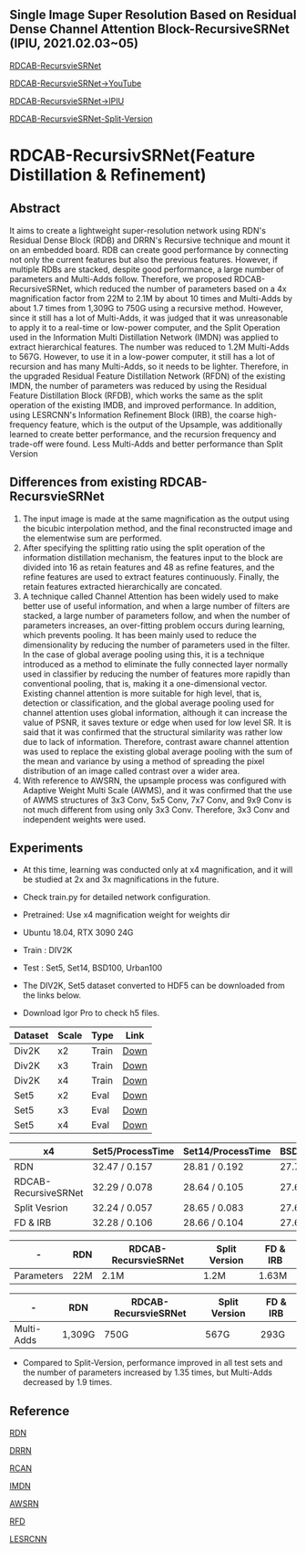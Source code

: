 ## Single Image Super Resolution Based on Residual Dense Channel Attention Block-RecursiveSRNet (IPIU, 2021.02.03~05) 

[RDCAB-RecursvieSRNet](https://github.com/HEEJOWOO/RDCAB-RecursiveSRNet-2021.02.IPIU-) 

[RDCAB-RecursvieSRNet→YouTube](https://www.youtube.com/watch?v=BW7Z-MUu7m4) 

[RDCAB-RecursvieSRNet→IPIU](http://www.ipiu.or.kr/2021/index.php)

[RDCAB-RecursvieSRNet-Split-Version](https://github.com/HEEJOWOO/RDCAB-RecursivSRNet-Split-Version-) 

# RDCAB-RecursivSRNet(Feature Distillation & Refinement)
## Abstract
It aims to create a lightweight super-resolution network using RDN's Residual Dense Block (RDB) and DRRN's Recursive technique and mount it on an embedded board. RDB can create good performance by connecting not only the current features but also the previous features. However, if multiple RDBs are stacked, despite good performance, a large number of parameters and Multi-Adds follow.
Therefore, we proposed RDCAB-RecursiveSRNet, which reduced the number of parameters based on a 4x magnification factor from 22M to 2.1M by about 10 times and Multi-Adds by about 1.7 times from 1,309G to 750G using a recursive method.
However, since it still has a lot of Multi-Adds, it was judged that it was unreasonable to apply it to a real-time or low-power computer, and the Split Operation used in the Information Multi Distillation Network (IMDN) was applied to extract hierarchical features. The number was reduced to 1.2M Multi-Adds to 567G.
However, to use it in a low-power computer, it still has a lot of recursion and has many Multi-Adds, so it needs to be lighter. Therefore, in the upgraded Residual Feature Distillation Network (RFDN) of the existing IMDN, the number of parameters was reduced by using the Residual Feature Distillation Block (RFDB), which works the same as the split operation of the existing IMDB, and improved performance.
In addition, using LESRCNN's Information Refinement Block (IRB), the coarse high-frequency feature, which is the output of the Upsample, was additionally learned to create better performance, and the recursion frequency and trade-off were found.
Less Multi-Adds and better performance than Split Version

## Differences from existing RDCAB-RecursvieSRNet
1) The input image is made at the same magnification as the output using the bicubic interpolation method, and the final reconstructed image and the elementwise sum are performed.
2) After specifying the splitting ratio using the split operation of the information distillation mechanism, the features input to the block are divided into 16 as retain features and 48 as refine features, and the refine features are used to extract features continuously. Finally, the retain features extracted hierarchically are concated.
3) A technique called Channel Attention has been widely used to make better use of useful information, and when a large number of filters are stacked, a large number of parameters follow, and when the number of parameters increases, an over-fitting problem occurs during learning, which prevents pooling. It has been mainly used to reduce the dimensionality by reducing the number of parameters used in the filter. In the case of global average pooling using this, it is a technique introduced as a method to eliminate the fully connected layer normally used in classifier by reducing the number of features more rapidly than conventional pooling, that is, making it a one-dimensional vector. Existing channel attention is more suitable for high level, that is, detection or classification, and the global average pooling used for channel attention uses global information, although it can increase the value of PSNR, it saves texture or edge when used for low level SR. It is said that it was confirmed that the structural similarity was rather low due to lack of information. Therefore, contrast aware channel attention was used to replace the existing global average pooling with the sum of the mean and variance by using a method of spreading the pixel distribution of an image called contrast over a wider area.
4) With reference to AWSRN, the upsample process was configured with Adaptive Weight Multi Scale (AWMS), and it was confirmed that the use of AWMS structures of 3x3 Conv, 5x5 Conv, 7x7 Conv, and 9x9 Conv is not much different from using only 3x3 Conv. Therefore, 3x3 Conv and independent weights were used.


## Experiments
* At this time, learning was conducted only at x4 magnification, and it will be studied at 2x and 3x magnifications in the future.

* Check train.py for detailed network configuration.


* Pretrained: Use x4 magnification weight for weights dir


* Ubuntu 18.04, RTX 3090 24G
* Train : DIV2K
* Test : Set5, Set14, BSD100, Urban100

* The DIV2K, Set5 dataset converted to HDF5 can be downloaded from the links below.
* Download Igor Pro to check h5 files.



|Dataset|Scale|Type|Link|
|-------|-----|----|----|
|Div2K|x2|Train|[Down](https://www.dropbox.com/s/41sn4eie37hp6rh/DIV2K_x2.h5?dl=0)|
|Div2K|x3|Train|[Down](https://www.dropbox.com/s/4piy2lvhrjb2e54/DIV2K_x3.h5?dl=0)|
|Div2K|x4|Train|[Down](https://www.dropbox.com/s/ie4a6t7f9n5lgco/DIV2K_x4.h5?dl=0)|
|Set5|x2|Eval|[Down](https://www.dropbox.com/s/b7v5vis8duh9vwd/Set5_x2.h5?dl=0)|
|Set5|x3|Eval|[Down](https://www.dropbox.com/s/768b07ncpdfmgs6/Set5_x3.h5?dl=0)|
|Set5|x4|Eval|[Down](https://www.dropbox.com/s/rtu89xyatbb71qv/Set5_x4.h5?dl=0)|



|x4|Set5/ProcessTime|Set14/ProcessTime|BSD100/ProcessTime|Urban100/ProcessTime|
|--|----------------|-----------------|------------------|--------------------|
|RDN|32.47 / 0.157|28.81 / 0.192|27.72 / 0.021|26.61 / 0.227|
|RDCAB-RecursiveSRNet|32.29 / 0.078|28.64 / 0.105|27.62 / 0.012|26.16 / 0.150|
|Split Vesrion|32.24 / 0.057|28.65 / 0.083|27.62 / 0.016|26.08 / 0.107|
|FD & IRB|32.28 / 0.106|28.66 / 0.104|27.64 / 0.007|26.19 / 0.141|

|-|RDN|RDCAB-RecursvieSRNet|Split Version|FD & IRB|
|-|---|--------------------|-------------|--------|
|Parameters|22M|2.1M|1.2M|1.63M|

|-|RDN|RDCAB-RecursvieSRNet|Split Version|FD & IRB|
|-|---|--------------------|-------------|--------|
|Multi-Adds|1,309G|750G|567G|293G|

* Compared to Split-Version, performance improved in all test sets and the number of parameters increased by 1.35 times, but Multi-Adds decreased by 1.9 times.


## Reference
[RDN](https://arxiv.org/abs/1802.08797)

[DRRN](https://openaccess.thecvf.com/content_cvpr_2017/papers/Tai_Image_Super-Resolution_via_CVPR_2017_paper.pdf)

[RCAN](https://arxiv.org/abs/1807.02758)

[IMDN](https://arxiv.org/abs/1909.11856)

[AWSRN](https://arxiv.org/abs/1904.02358)

[RFD](https://arxiv.org/abs/2009.11551)

[LESRCNN](https://arxiv.org/abs/2007.04344)
